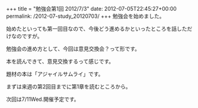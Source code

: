 +++
title = "勉強会第1回 2012/7/3"
date: 2012-07-05T22:45:27+00:00
permalink: /2012-07-study_20120703/
+++
勉強会を始めました。
  
始めたといっても第一回目なので、今後どう進めるかといったところを話しただけなのですが。

勉強会の進め方として、今回は意見交換会？って形です。
  
本を読んできて、意見交換するって感じです。
  
題材の本は「アジャイルサムライ」です。
  
まずは来週の第2回目までに第1章を読むところから。

次回は7/11Wed.開催予定です。